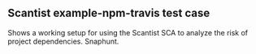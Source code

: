 ## Scantist example-npm-travis test case

Shows a working setup for using the Scantist SCA to analyze the risk of project dependencies. Snaphunt.
